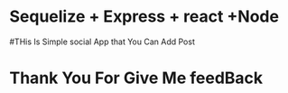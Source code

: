 # Sequelize + Express + react +Node 

#THis Is Simple social App that You Can Add Post 
# Thank You For Give Me feedBack
